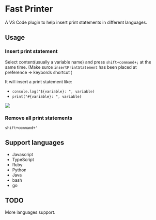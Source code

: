 # Fast Printer

A VS Code plugin to help insert print statements in different languages.

## Usage

### Insert print statement

Select content(usually a variable name) and press `shift+command+;` at the same time.
(Make surce `insertPrintStatement` has been placed at preference => keybords shortcut )

It will insert a print statement like:
- `console.log("${variable}: ", variable)`
- `print("#{variable}: ", variable)`

![](https://upload-images.jianshu.io/upload_images/2674994-245ef3be8e6d62aa.gif?imageMogr2/auto-orient/strip)

### Remove all print statements

`shift+command+'`

## Support languages

- Javascript
- TypeScript
- Ruby
- Python
- Java
- bash
- go

## TODO

More languages support.